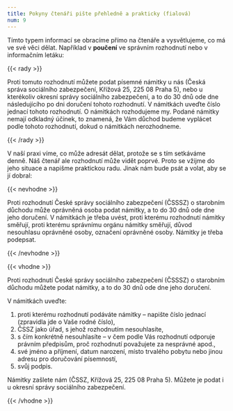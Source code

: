 ```yaml
---
title: Pokyny čtenáři pište přehledně a prakticky (fialová)
num: 9
---
```

Tímto typem informací se obracíme přímo na čtenáře a vysvětlujeme, co má ve své věci dělat. Například v **poučení** ve správním rozhodnutí nebo v informačním letáku:

{{< rady >}}

Proti tomuto rozhodnutí můžete podat písemné námitky u nás (Česká správa sociálního zabezpečení, Křížová 25, 225 08 Praha 5), nebo u kterékoliv okresní správy sociálního zabezpečení, a to do 30 dnů ode dne následujícího po dni doručení tohoto rozhodnutí. V námitkách uveďte číslo jednací tohoto rozhodnutí. O námitkách rozhodujeme my. Podané námitky nemají odkladný účinek, to znamená, že Vám důchod budeme vyplácet podle tohoto rozhodnutí, dokud o námitkách nerozhodneme.

{{< /rady >}}

V naší praxi víme, co může adresát dělat, protože se s tím setkáváme denně. Náš čtenář ale rozhodnutí může vidět poprvé. Proto se vžijme do jeho situace a napišme praktickou radu. Jinak nám bude psát a volat, aby se jí dobral:

{{< nevhodne >}}

Proti rozhodnutí České správy sociálního zabezpečení (ČSSSZ) o starobním důchodu může oprávněná osoba podat námitky, a to do 30 dnů ode dne jeho doručení. V námitkách je třeba uvést, proti kterému rozhodnutí námitky směřují, proti kterému správnímu orgánu námitky směřují, důvod nesouhlasu oprávněné osoby, označení oprávněné osoby. Námitky je třeba podepsat.

{{< /nevhodne >}}

{{< vhodne >}}

Proti rozhodnutí České správy sociálního zabezpečení (ČSSSZ) o starobním důchodu můžete podat námitky, a to do 30 dnů ode dne jeho doručení.

V námitkách uveďte:

1. proti kterému rozhodnutí podáváte námitky – napište číslo jednací (zpravidla jde o Vaše rodné číslo),
2. ČSSZ jako úřad, s jehož rozhodnutím nesouhlasíte,
3. s čím konkrétně nesouhlasíte – v čem podle Vás rozhodnutí odporuje právním předpisům, proč rozhodnutí považujete za nesprávné apod.,
4. své jméno a příjmení, datum narození, místo trvalého pobytu nebo jinou adresu pro doručování písemností,
5. svůj podpis.

Námitky zašlete nám (ČSSZ, Křížová 25, 225 08 Praha 5). Můžete je podat i u okresní správy sociálního zabezpečení.

{{< /vhodne >}}